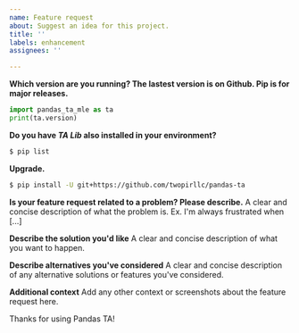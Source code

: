 ```yaml
---
name: Feature request
about: Suggest an idea for this project.
title: ''
labels: enhancement
assignees: ''

---
```

**Which version are you running? The lastest version is on Github. Pip is for major releases.**
```python
import pandas_ta_mle as ta
print(ta.version)
```

**Do you have _TA Lib_ also installed in your environment?**
```sh
$ pip list
```

**Upgrade.**
```sh
$ pip install -U git+https://github.com/twopirllc/pandas-ta
```

**Is your feature request related to a problem? Please describe.**
A clear and concise description of what the problem is. Ex. I'm always frustrated when [...]

**Describe the solution you'd like**
A clear and concise description of what you want to happen.

**Describe alternatives you've considered**
A clear and concise description of any alternative solutions or features you've considered.

**Additional context**
Add any other context or screenshots about the feature request here.

Thanks for using Pandas TA!
